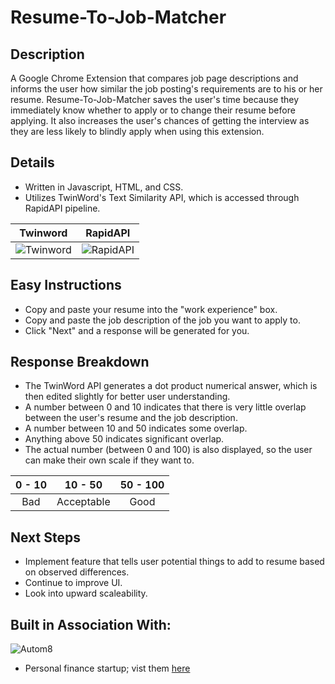 # Resume-To-Job-Matcher  
## Description  
A Google Chrome Extension that compares job page descriptions and informs the user how similar the job posting's requirements are to his or her resume. Resume-To-Job-Matcher saves the user's time because they immediately know whether to apply or to change their resume before applying. It also increases the user's chances of getting the interview as they are less likely to blindly apply when using this extension.
  
## Details  
* Written in Javascript, HTML, and CSS.
* Utilizes TwinWord's Text Similarity API, which is accessed through RapidAPI pipeline.

Twinword             |  RapidAPI
:-------------------------:|:-------------------------:
![Twinword](https://speechify.com/wp-content/uploads/2022/10/twinword-ideas.png)  |  ![RapidAPI](https://rapidapi.com/static-assets/default/favicon-8e7d522e-653f-4edd-ac27-3f6ed950e45d.png)

## Easy Instructions
* Copy and paste your resume into the "work experience" box.
* Copy and paste the job description of the job you want to apply to.
* Click "Next" and a response will be generated for you.

## Response Breakdown
* The TwinWord API generates a dot product numerical answer, which is then edited slightly for better user understanding.
* A number between 0 and 10 indicates that there is very little overlap between the user's resume and the job description.
* A number between 10 and 50 indicates some overlap.
* Anything above 50 indicates significant overlap.
* The actual number (between 0 and 100) is also displayed, so the user can make their own scale if they want to.  
  
| 0 - 10 | 10 - 50 | 50 - 100 |
| :----------------: | :----------------: | :----------------: |
| Bad   | Acceptable  | Good   |

## Next Steps
* Implement feature that tells user potential things to add to resume based on observed differences.
* Continue to improve UI.
* Look into upward scaleability.

## Built in Association With:
![Autom8](https://uploads-ssl.webflow.com/63db3ae98545e1bebb971464/63dc86fabd5fd124a5e0c95b_Autom8.svg)
* Personal finance startup; vist them [here](https://www.getautom8.com/)
